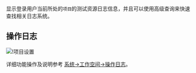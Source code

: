 显示登录用户当前所处的`项目`的测试资源日志信息，并且可以使用高级查询来快速查找相关日志系统。

## 操作日志
![!项目设置](../../img/project_management/操作日志.png)

详细功能操作及说明参考 [系统->工作空间->操作日志](../../system_management/workspace/#_2)。